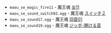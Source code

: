 * `maou_se_magic_fire11` - 魔王魂 [炎11](https://maou.audio/se_magic_fire11/)
* `maou_se_sound_switch02.ogg` - 魔王魂 [スイッチ２](https://maou.audio/se_sound_switch02/)
* `maou_se_sound17.ogg` - 魔王魂 [羽音01](https://maou.audio/se_sound17/)
* `maou_se_sound19.ogg` - 魔王魂 [ジッポ-開ける音](https://maou.audio/se_sound19/)
